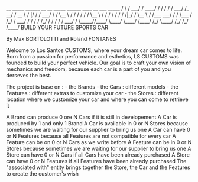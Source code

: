\_\_ \_\_\_\_\_ \_\_\_\_\_\_ \_\_ \_\_ \_\_\_\_\_ \_\_\_\_\_\_ \_\_\_\_
\_\_ \_\_\_ \_\_\_\_\_ / / / \_\_\_/ / \_\_\_\_/ / / / / / \_\_\_/ /\_
\_\_/ / \_\_ \\ / \|/ / / \_\_\_/ / / \\\_\_ \\ / / / / / / \\\_\_ \\ /
/ / / / / / /\|\_/ / \\\_\_ \\ / /\_\_\_ \_\_\_/ / / /\_\_\_ / /\_/ /
\_\_\_/ / / / / /\_/ / / / / / \_\_\_/ / /\_\_\_\_\_//\_\_\_\_/
\\\_\_\_\_/ \\\_\_\_\_/ /\_\_\_\_/ /\_/ \\\_\_\_\_/ /\_/ /\_/ /\_\_\_\_/
BUILD YOUR FUTURE SPORTS CAR

By Max BORTOLOTTI and Roland FONTANES

Welcome to Los Santos CUSTOMS, where your dream car comes to life. Born
from a passion for performance and esthetics, LS CUSTOMS was founded to
build your perfect vehicle. Our goal is to craft your own vision of
mechanics and freedom, because each car is a part of you and you
derseves the best.

The project is base on : - the Brands  - the Cars : different models  -
the Features : different extras to customize your car  - the Stores :
different location where we customize your car and where you can come to
retrieve it

A Brand can produce 0 ore N Cars if it is still in developement A Car is
produced by 1 and only 1 Brand A Car is available in 0 or N Stores
because sometimes we are waiting for our supplier to bring us one A Car
can have 0 or N Features because all Features are not compatible for
every car A Feature can be on 0 or N Cars as we write before A Feature
can be in 0 or N Stores because sometimes we are waiting for our
supplier to bring us one A Store can have 0 or N Cars if all Cars have
been already purchased A Store can have 0 or N Features if all Features
have been already purchased The \"associated with\" entity brings
together the Store, the Car and the Features to create the customer\'s
wish
